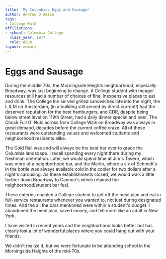```yaml
---
title: 'My Columbia: Eggs and Sausage'
author: Andrew D'Amico
tags:
- College Walk
affiliations:
- school: Columbia College
  class_year: 1977
  role: Alum
layout: memory
---
```


# Eggs and Sausage

During the middle 70s, the Morningside Heights neighborhood, especially Broadway, was just beginning to change.   A College student with meager resources still had a number of choices of fine, inexpensive places to eat and drink.  The College Inn served grilled sandwiches late into the night, the L & M on Amsterdam, (in a building still served by direct current!) had the deserved reputation for the best hamburgers, and CDR, despite being below street level on 119th Street, had a daily dinner special and beer.  The Chock Full O' Nuts across from College Walk on Broadway was always in great demand, decades before the current coffee craze.  All of these restaurants were outstanding values and welcomed students and neighborhood residents alike.

The Gold Rail was and will always be the best bar ever to grace the Columbia landscape.  I recall spending every night there during my freshman orientation.  Later, we would spend time at Jim's Tavern, which was more of a neighborhood bar, and the Marlin, where a six of Schmidt's in the bottle was always available cold in the cooler for two dollars after a night's carousing.  As these establishments closed, we would walk a little further down Broadway to Cannon's which retained the neighborhood/student bar feel.

These eateries enabled a College student to get off the meal plan and eat in full-service restaurants whenever you wanted to, not just during designated times.  And the all the bars mentioned were within a student's budget.  I abandoned the meal plan, saved money, and felt more like an adult in New York.

I have visited in recent years and the neighborhood looks better but has clearly lost a lot of wonderful places where you could hang out with your friends.

We didn't realize it, but we were fortunate to be attending school in the Morningside Heights of the mid-70s.
